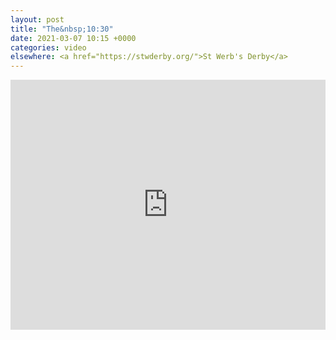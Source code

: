 ```yaml
---
layout: post
title: "The&nbsp;10:30"
date: 2021-03-07 10:15 +0000
categories: video
elsewhere: <a href="https://stwderby.org/">St Werb's Derby</a>
---
```


<iframe width="100%" height="400em" src="https://www.youtube.com/embed/gTFCpD41Wq0" frameborder="0" allow="accelerometer; autoplay; clipboard-write; encrypted-media; gyroscope; picture-in-picture" allowfullscreen></iframe>